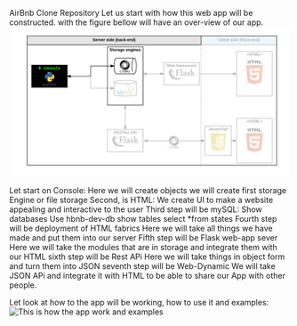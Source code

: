 AirBnb Clone Repository
Let us start with how this web app will be constructed.
with the figure bellow will have an over-view of our app.
![web app construction process](815046647d23428a14ca.png)

Let start on Console:
  Here we will create objects
  we will create first storage Engine or file storage
Second, is HTML:
  We create UI to make a website appealing and interactive to the user
Third step will be mySQL:
  Show databases
  Use hbnb-dev-db
  show tables
  select *from states
Fourth step will be deployment of HTML fabrics
  Here we will take all things we have made and put them into our server
Fifth step will be Flask web-app sever
  Here we will take the modules that are in storage and integrate them with our HTML
sixth step will be Rest APi
  Here we will take things in object form and turn them into JSON
seventh step will be Web-Dynamic
  We will take JSON APi and integrate it with HTML to be able to share our App with other people.



Let look at how to the app will be working, how to use it and examples:
![This is how the app work and examples](https://www.youtube.com/watch?v=ZoxKQpl3fCQ)
